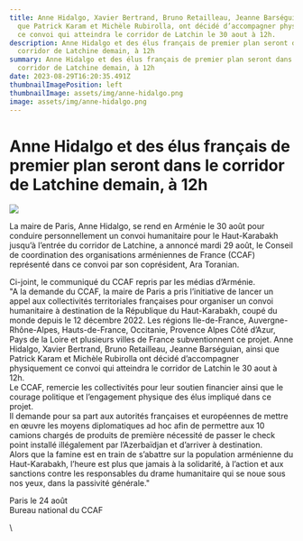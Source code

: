 ```yaml
---
title: Anne Hidalgo, Xavier Bertrand, Bruno Retailleau, Jeanne Barséguian, ainsi
  que Patrick Karam et Michèle Rubirolla, ont décidé d’accompagner physiquement
  ce convoi qui atteindra le corridor de Latchin le 30 aout à 12h.
description: Anne Hidalgo et des élus français de premier plan seront dans le
  corridor de Latchine demain, à 12h
summary: Anne Hidalgo et des élus français de premier plan seront dans le
  corridor de Latchine demain, à 12h
date: 2023-08-29T16:20:35.491Z
thumbnailImagePosition: left
thumbnailImage: assets/img/anne-hidalgo.png
image: assets/img/anne-hidalgo.png
---
```

<!--StartFragment-->

# Anne Hidalgo et des élus français de premier plan seront dans le corridor de Latchine demain, à 12h

![](https://www.armenews.com/IMG/arton107044.png)

La maire de Paris, Anne Hidalgo, se rend en Arménie le 30 août pour conduire personnellement un convoi humanitaire pour le Haut-Karabakh jusqu’à l’entrée du corridor de Latchine, a annoncé mardi 29 août, le Conseil de coordination des organisations arméniennes de France (CCAF) représenté dans ce convoi par son coprésident, Ara Toranian.

Ci-joint, le communiqué du CCAF repris par les médias d’Arménie.\
"A la demande du CCAF, la maire de Paris a pris l’initiative de lancer un appel aux collectivités territoriales françaises pour organiser un convoi humanitaire à destination de la République du Haut-Karabakh, coupé du monde depuis le 12 décembre 2022. Les régions Ile-de-France, Auvergne-Rhône-Alpes, Hauts-de-France, Occitanie, Provence Alpes Côté d’Azur, Pays de la Loire et plusieurs villes de France subventionnent ce projet. Anne Hidalgo, Xavier Bertrand, Bruno Retailleau, Jeanne Barséguian, ainsi que Patrick Karam et Michèle Rubirolla ont décidé d’accompagner physiquement ce convoi qui atteindra le corridor de Latchin le 30 aout à 12h.\
Le CCAF, remercie les collectivités pour leur soutien financier ainsi que le courage politique et l’engagement physique des élus impliqué dans ce projet.\
Il demande pour sa part aux autorités françaises et européennes de mettre en œuvre les moyens diplomatiques ad hoc afin de permettre aux 10 camions chargés de produits de première nécessité de passer le check point installé illégalement par l’Azerbaïdjan et d’arriver à destination.\
Alors que la famine est en train de s’abattre sur la population arménienne du Haut-Karabakh, l’heure est plus que jamais à la solidarité, à l’action et aux sanctions contre les responsables du drame humanitaire qui se noue sous nos yeux, dans la passivité générale."

Paris le 24 août\
Bureau national du CCAF

<!--EndFragment-->\